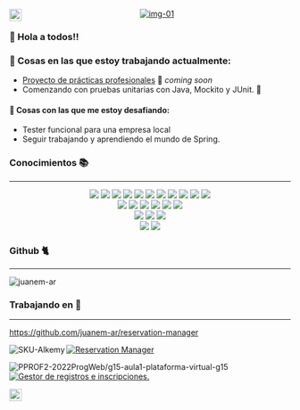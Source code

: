 [<img align="left" alt="juanem-ar | Gmail" width="22px" src="https://cdn.jsdelivr.net/npm/simple-icons/icons/gmail.svg" />][gmail]

<p align="center"><a href="https://imgbb.com/"><img src="https://i.ibb.co/dMrS2z4/img-01.png" alt="img-01" border="0"></a></p>

### 👋 Hola a todos!!  

### 🌱 Cosas en las que estoy trabajando actualmente: 
  - [Proyecto de prácticas profesionales](https://github.com/PPROF2-2022ProgWeb/g15-aula1-plataforma-virtual-g15) 🚀 *coming soon*
  - Comenzando con pruebas unitarias con Java, Mockito y JUnit. 🚀 
  
#### :muscle: Cosas con las que me estoy desafiando:
- Tester funcional para una empresa local
- Seguir trabajando y aprendiendo el mundo de Spring.

### Conocimientos 📚
<hr>
<p align=center>
 <img src="https://img.shields.io/badge/HTML5-red?style=for-the-badge&logo=html5&logoColor=white">
 <img src="https://img.shields.io/badge/CSS3-blue?style=for-the-badge&logo=css3&logoColor=white">
 <img src="https://img.shields.io/badge/Bootstrap-blue?style=for-the-badge&logo=bootstrap&logoColor=white">
 <img src="https://img.shields.io/badge/JavaScript-F7DF1E?style=for-the-badge&logo=javascript&logoColor=black">
 <img src="https://img.shields.io/badge/Node.js-339933?style=for-the-badge&logo=nodedotjs&logoColor=white ">
 <img src="https://img.shields.io/badge/Angular-red?style=for-the-badge&logo=angular&logoColor=white ">
 <img src="https://img.shields.io/badge/MySQL-blue?style=for-the-badge&logo=mysql&logoColor=white ">
 
 <img src="https://img.shields.io/badge/Java-blue?style=for-the-badge&logo=java&logoColor=white ">
 <img src="https://img.shields.io/badge/SpringBoot-green?style=for-the-badge&logo=springBoot&logoColor=white ">
 <img src="https://img.shields.io/badge/PHP-blue?style=for-the-badge&logo=php&logoColor=white ">
 <img src="https://img.shields.io/badge/json-5E5C5C?style=for-the-badge&logo=json&logoColor=white "><br>
 
 <img src="https://img.shields.io/badge/NetBeans_IDE-gray?style=for-the-badge&logo=apachenetbeanside&logoColor=white ">
 <img src="https://img.shields.io/badge/Visual_Studio-blue?style=for-the-badge&logo=visualstudio&logoColor=white ">
 <img src="https://img.shields.io/badge/MySql_Workbench-blue?style=for-the-badge&logo=mysql&logoColor=white ">
 <img src="https://img.shields.io/badge/Jira-0052CC?style=for-the-badge&logo=Jira&logoColor=white ">
 <img src="https://img.shields.io/badge/Github-black?style=for-the-badge&logo=github&logoColor=white ">
 <img src="https://img.shields.io/badge/Postman-red?style=for-the-badge&logo=Postman&logoColor=white "><br>
 <img src="https://img.shields.io/badge/Agile-yellow?style=for-the-badge">
 <img src="https://img.shields.io/badge/SCRUM-339933?style=for-the-badge">
 <img src="https://img.shields.io/badge/Kanban-red?style=for-the-badge"><br>
 <img src="https://img.shields.io/badge/Adobe_Photoshop-0078D4?style=for-the-badge&logo=adobe-photoshop&logoColor=white">
 <img src="https://img.shields.io/badge/Adobe_Illustrator-yellow?style=for-the-badge&logo=adobe-illustrator&logoColor=white">
 </p>

### Github 🐈
<hr> 
<a><img align=center src="https://github-readme-stats.vercel.app/api?username=juanem-ar&show_icons=true" alt="juanem-ar"></a>

### Trabajando en 🚀
<hr>

https://github.com/juanem-ar/reservation-manager

<a href="https://github.com/juanem-ar/Skill-Up-Java.git"><img align="left" src="https://github-readme-stats.vercel.app/api/pin/?username=juanem-ar&repo=Skill-Up-Java" alt="SKU-Alkemy"></a>

<a href="https://github.com/juanem-ar/reservation-manager.git"><img align="center" src="https://github-readme-stats.vercel.app/api/pin/?username=juanem-ar&repo=reservation-manager" alt="Reservation Manager"></a>

<a href="https://github.com/PPROF2-2022ProgWeb/g15-aula1-plataforma-virtual-g15"><img align="left" src="https://github-readme-stats.vercel.app/api/pin/?username=juanem-ar&repo=g15-aula1-plataforma-virtual-g15" alt="PPROF2-2022ProgWeb/g15-aula1-plataforma-virtual-g15"></a>

<a href="https://github.com/juanem-ar/api-saber-conectar.git"><img align="center" src="https://github-readme-stats.vercel.app/api/pin/?username=juanem-ar&repo=api-saber-conectar" alt="Gestor de registros e inscripciones."></a>

[<img align="left" alt="juanem-ar | Gmail" width="22px" src="https://cdn.jsdelivr.net/npm/simple-icons/icons/gmail.svg" />][gmail]


[gmail]: mailto:juanemlopez@gmail.com
